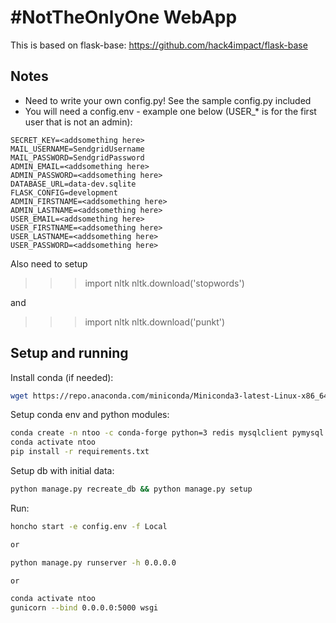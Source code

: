 # #NotTheOnlyOne WebApp

This is based on flask-base:
https://github.com/hack4impact/flask-base

## Notes

* Need to write your own config.py! See the sample config.py included
* You will need a config.env - example one below (USER_* is for the first user that is not an admin):
```
SECRET_KEY=<addsomething here>
MAIL_USERNAME=SendgridUsername
MAIL_PASSWORD=SendgridPassword
ADMIN_EMAIL=<addsomething here>
ADMIN_PASSWORD=<addsomething here>
DATABASE_URL=data-dev.sqlite
FLASK_CONFIG=development
ADMIN_FIRSTNAME=<addsomething here>
ADMIN_LASTNAME=<addsomething here>
USER_EMAIL=<addsomething here>
USER_FIRSTNAME=<addsomething here>
USER_LASTNAME=<addsomething here>
USER_PASSWORD=<addsomething here>
```

Also need to setup
 >>> import nltk
  >>> nltk.download('stopwords')

and


  >>> import nltk
  >>> nltk.download('punkt')

## Setup and running

Install conda (if needed):

```bash
wget https://repo.anaconda.com/miniconda/Miniconda3-latest-Linux-x86_64.sh
```

Setup conda env and python modules:

```bash
conda create -n ntoo -c conda-forge python=3 redis mysqlclient pymysql
conda activate ntoo
pip install -r requirements.txt
```

Setup db with initial data:

```bash
python manage.py recreate_db && python manage.py setup
```

Run:

```bash
honcho start -e config.env -f Local

or 

python manage.py runserver -h 0.0.0.0

or

conda activate ntoo
gunicorn --bind 0.0.0.0:5000 wsgi 

```
